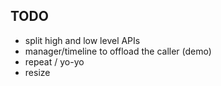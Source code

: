 ## TODO

* split high and low level APIs
* manager/timeline to offload the caller (demo)
* repeat / yo-yo
* resize
